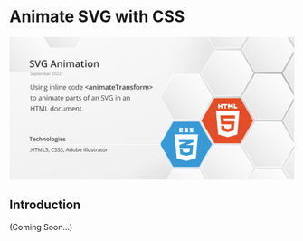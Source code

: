 # Animate SVG with CSS

<img src="https://github.com/Hendrik-de-Wet/html-css-svg-rotating-cogs/blob/main/Resources/Images/html-css-svg-rotating-cogs.jpg"/>

## Introduction

(Coming Soon...)

